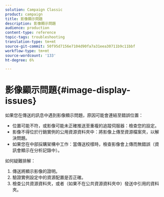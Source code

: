 ```yaml
---
solution: Campaign Classic
product: campaign
title: 影像顯示問題
description: 影像顯示問題
audience: production
content-type: reference
topic-tags: troubleshooting
translation-type: tm+mt
source-git-commit: 50f95d7156e7104d90fa7a31eea30711b9c11bbf
workflow-type: tm+mt
source-wordcount: '133'
ht-degree: 6%

---
```



# 影像顯示問題{#image-display-issues}

如果您在傳送的訊息中遇到影像顯示問題，原因可能會連結至錯誤位置：

* 位置可能不符，或影像可能未正確推送至重複的追蹤伺服器：檢查您的設定。
* 影像不得位於行銷實例的公用資源資料夾中：將影像上傳至資源檔案夾，以解決問題。
* 如果您在中部採購架構中工作：當傳送校樣時，檢查影像會上傳而無錯誤（資訊會顯示在分析記錄中）。

如何疑難排解：

1. 傳送將顯示影像的證明。
1. 驗證實例設定中的資源配置是否正確。
1. 檢查公共資源資料夾，或者（如果不在公共資源資料夾中）發送中引用的資料夾。
